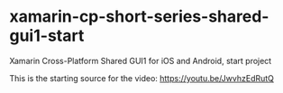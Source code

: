 # xamarin-cp-short-series-shared-gui1-start
Xamarin Cross-Platform Shared GUI1 for iOS and Android, start project

This is the starting source for the video: https://youtu.be/JwvhzEdRutQ
